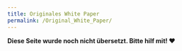 ```yaml
---
title: Originales White Paper
permalink: /Original_White_Paper/
---
```


**Diese Seite wurde noch nicht übersetzt. Bitte hilf mit! ❤**
